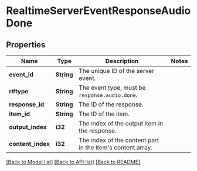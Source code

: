 # RealtimeServerEventResponseAudioDone

## Properties

Name | Type | Description | Notes
------------ | ------------- | ------------- | -------------
**event_id** | **String** | The unique ID of the server event. | 
**r#type** | **String** | The event type, must be `response.audio.done`. | 
**response_id** | **String** | The ID of the response. | 
**item_id** | **String** | The ID of the item. | 
**output_index** | **i32** | The index of the output item in the response. | 
**content_index** | **i32** | The index of the content part in the item's content array. | 

[[Back to Model list]](../README.md#documentation-for-models) [[Back to API list]](../README.md#documentation-for-api-endpoints) [[Back to README]](../README.md)


